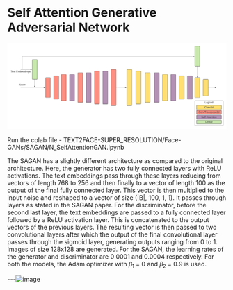 # Self Attention Generative Adversarial Network

![SAGAN Architecture](assets/FGTD-SAGAN.png)

Run the colab file - TEXT2FACE-SUPER_RESOLUTION/Face-GANs/SAGAN/N_SelfAttentionGAN.ipynb

The SAGAN has a slightly different architecture as compared to the original architecture. Here, the generator has two fully connected layers with ReLU activations. The text embeddings pass through these layers reducing from vectors of length 768 to 256 and then finally to a vector of length 100 as the output of the final fully connected layer. This vector is then multiplied to the input noise and reshaped to a vector of size (|B|, 100, 1, 1). It passes through layers as stated in the SAGAN paper. For the discriminator, before the second last layer, the text embeddings are passed to a fully connected layer followed by a ReLU activation layer. This is concatenated to the output vectors of the previous layers. The resulting vector is then passed to two convolutional layers after which the output of the final convolutional layer passes through the sigmoid layer, generating outputs ranging from 0 to 1. Images of size 128x128 are generated. For the SAGAN, the learning rates of the generator and discriminator are 0 0001 and 0.0004 respectively. For both the models, the Adam optimizer with 𝛽<sub>1</sub> = 0 and 𝛽<sub>2</sub> = 0.9 is used.

---<img width="1044" alt="image" src="https://user-images.githubusercontent.com/16959405/168951955-2f8fb654-dba8-4e82-9e7a-de47b286c1ba.png">

